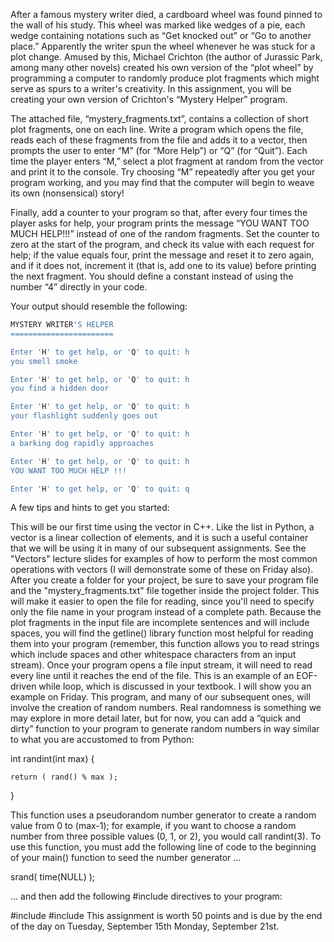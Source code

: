 After a famous mystery writer died, a cardboard wheel was found pinned to the wall of his study.  This wheel was marked like wedges of a pie, each wedge containing notations such as “Get knocked out” or “Go to another place.”  Apparently the writer spun the wheel whenever he was stuck for a plot change.  Amused by this, Michael Crichton (the author of Jurassic Park, among many other novels) created his own version of the “plot wheel” by programming a computer to randomly produce plot fragments which might serve as spurs to a writer's creativity.  In this assignment, you will be creating your own version of Crichton's “Mystery Helper” program.

The attached file, “mystery_fragments.txt”, contains a collection of short plot fragments, one on each line.  Write a program which opens the file, reads each of these fragments from the file and adds it to a vector, then prompts the user to enter “M” (for “More Help”) or “Q” (for “Quit”).  Each time the player enters “M,” select a plot fragment at random from the vector and print it to the console.  Try choosing “M” repeatedly after you get your program working, and you may find that the computer will begin to weave its own (nonsensical) story!

Finally, add a counter to your program so that, after every four times the player asks for help, your program prints the message “YOU WANT TOO MUCH HELP!!!” instead of one of the random fragments.  Set the counter to zero at the start of the program, and check its value with each request for help; if the value equals four, print the message and reset it to zero again, and if it does not, increment it (that is, add one to its value) before printing the next fragment.  You should define a constant instead of using the number “4” directly in your code.

Your output should resemble the following:

```bash
MYSTERY WRITER'S HELPER
=======================

Enter 'H' to get help, or 'Q' to quit: h
you smell smoke

Enter 'H' to get help, or 'Q' to quit: h
you find a hidden door

Enter 'H' to get help, or 'Q' to quit: h
your flashlight suddenly goes out

Enter 'H' to get help, or 'Q' to quit: h
a barking dog rapidly approaches

Enter 'H' to get help, or 'Q' to quit: h
YOU WANT TOO MUCH HELP !!!

Enter 'H' to get help, or 'Q' to quit: q
```

A few tips and hints to get you started:


This will be our first time using the vector in C++. Like the list in Python, a vector is a linear collection of elements, and it is such a useful container that we will be using it in many of our subsequent assignments.  See the "Vectors" lecture slides for examples of how to perform the most common operations with vectors (I will demonstrate some of these on Friday also).
After you create a folder for your project, be sure to save your program file and the "mystery_fragments.txt" file together inside the project folder.  This will make it easier to open the file for reading, since you'll need to specify only the file name in your program instead of a complete path.
Because the plot fragments in the input file are incomplete sentences and will include spaces, you will find the getline() library function most helpful for reading them into your program (remember, this function allows you to read strings which include spaces and other whitespace characters from an input stream).
Once your program opens a file input stream, it will need to read every line until it reaches the end of the file.  This is an example of an EOF-driven while loop, which is discussed in your textbook.  I will show you an example on Friday.
This program, and many of our subsequent ones, will involve the creation of random numbers.  Real randomness is something we may explore in more detail later, but for now, you can add a “quick and dirty” function to your program to generate random numbers in way similar to what you are accustomed to from Python:

int randint(int max) {

    return ( rand() % max );

}

This function uses a pseudorandom number generator to create a random value from 0 to (max-1); for example, if you want to choose a random number from three possible values (0, 1, or 2), you would call randint(3).  To use this function, you must add the following line of code to the beginning of your main() function to seed the number generator ...

srand( time(NULL) );

… and then add the following #include directives to your program:

#include <cstdlib>
#include <ctime>
This assignment is worth 50 points and is due by the end of the day on Tuesday, September 15th Monday, September 21st.
